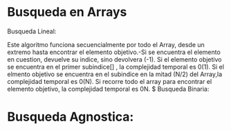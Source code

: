 # Busqueda en Arrays
Busqueda Lineal:

Este algoritmo funciona secuencialmente por todo el Array, desde un extremo hasta encontrar el elemento objetivo.-Si se encuentra el elemento en cuestion, devuelve su indice, sino devolvera (-1).
Si el elemento objetivo se encuentra en el primer subindice[] , la complejidad temporal es 0(1). Si el elmento objetivo se encuentra en el subindice en la mitad (N/2) del Array,la complejidad temporal es 0(N).
Si recorre todo el array para encontrar el elemento objetivo, la complejidad temporal es 0N.
$ Busqueda Binaria:
# Busqueda Agnostica:
